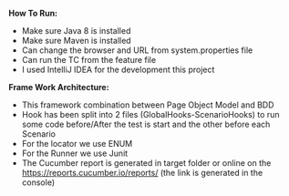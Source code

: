 **How To Run:**

* Make sure Java 8 is installed
* Make sure Maven is installed
* Can change the browser and URL from system.properties file
* Can run the TC from the feature file
* I used IntelliJ IDEA for the development this project
  
**Frame Work Architecture:**
* This framework combination between Page Object Model and BDD
* Hook has been split into 2 files (GlobalHooks-ScenarioHooks) to run some code before/After the test is start and the other before each Scenario
* For the locator we use ENUM
* For the Runner we use Junit
* The Cucumber report is generated in target folder or online on the  https://reports.cucumber.io/reports/ (the link is generated in the console)
